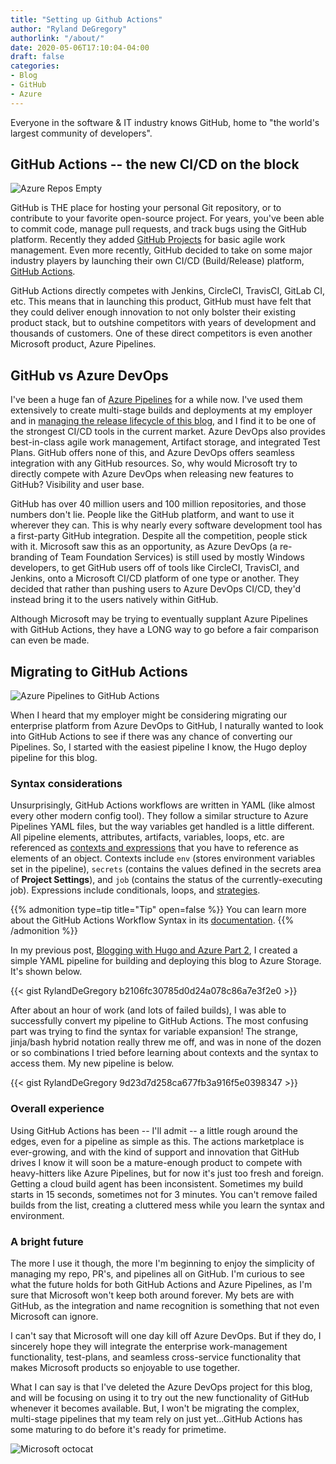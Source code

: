 ```yaml
---
title: "Setting up Github Actions"
author: "Ryland DeGregory"
authorlink: "/about/"
date: 2020-05-06T17:10:04-04:00
draft: false
categories:
- Blog
- GitHub
- Azure
---
```


Everyone in the software & IT industry knows GitHub, home to "the world's largest community of developers".

<!--more-->

## GitHub Actions -- the new CI/CD on the block

![Azure Repos Empty](images/github-actions/github-actions-slide.png)

GitHub is THE place for hosting your personal Git repository, or to contribute to your favorite open-source project.
For years, you've been able to commit code, manage pull requests, and track bugs using the GitHub platform. Recently they added [GitHub Projects](https://github.com/features/project-management) for basic agile work management. Even more recently, GitHub decided to take on some major industry players by launching their own CI/CD (Build/Release) platform, [GitHub Actions](https://github.com/features/actions).

GitHub Actions directly competes with Jenkins, CircleCI, TravisCI, GitLab CI, etc. This means that in launching this product, GitHub must have felt that they could deliver enough innovation to not only bolster their existing product stack, but to outshine competitors with years of development and thousands of customers. One of these direct competitors is even another Microsoft product, Azure Pipelines.

## GitHub vs Azure DevOps

I've been a huge fan of [Azure Pipelines](https://azure.microsoft.com/en-us/services/devops/pipelines/) for a while now. I've used them extensively to create multi-stage builds and deployments at my employer and in [managing the release lifecycle of this blog](https://ryland.dev/posts/blogging-with-hugo-part2/), and I find it to be one of the strongest CI/CD tools in the current market. Azure DevOps also provides best-in-class agile work management, Artifact storage, and integrated Test Plans. GitHub offers none of this, and Azure DevOps offers seamless integration with any GitHub resources. So, why would Microsoft try to directly compete with Azure DevOps when releasing new features to GitHub? Visibility and user base.

GitHub has over 40 million users and 100 million repositories, and those numbers don't lie. People like the GitHub platform, and want to use it wherever they can. This is why nearly every software development tool has a first-party GitHub integration. Despite all the competition, people stick with it. Microsoft saw this as an opportunity, as Azure DevOps (a re-branding of Team Foundation Services) is still used by mostly Windows developers, to get GitHub users off of tools like CircleCI, TravisCI, and Jenkins, onto a Microsoft CI/CD platform of one type or another. They decided that rather than pushing users to Azure DevOps CI/CD, they'd instead bring it to the users natively within GitHub.

Although Microsoft may be trying to eventually supplant Azure Pipelines with GitHub Actions, they have a LONG way to go before a fair comparison can even be made.

## Migrating to GitHub Actions

![Azure Pipelines to GitHub Actions](images/github-actions/pipelines-actions-migration.png)

When I heard that my employer might be considering migrating our enterprise platform from Azure DevOps to GitHub, I naturally wanted to look into GitHub Actions to see if there was any chance of converting our Pipelines. So, I started with the easiest pipeline I know, the Hugo deploy pipeline for this blog.

### Syntax considerations

Unsurprisingly, GitHub Actions workflows are written in YAML (like almost every other modern config tool). They follow a similar structure to Azure Pipelines YAML files, but the way variables get handled is a little different. All pipeline elements, attributes, artifacts, variables, loops, etc. are referenced as [contexts and expressions](https://help.github.com/en/actions/reference/context-and-expression-syntax-for-github-actions) that you have to reference as elements of an object. Contexts include `env` (stores environment variables set in the pipeline), `secrets` (contains the values defined in the secrets area of **Project Settings**), and `job` (contains the status of the currently-executing job). Expressions include conditionals, loops, and [strategies](https://help.github.com/en/actions/reference/workflow-syntax-for-github-actions#jobsjob_idstrategy).

{{% admonition type=tip title="Tip" open=false %}}
You can learn more about the GitHub Actions Workflow Syntax in its [documentation](https://help.github.com/en/actions/reference/workflow-syntax-for-github-actions#about-yaml-syntax-for-workflows).
{{% /admonition %}}

In my previous post, [Blogging with Hugo and Azure Part 2](https://ryland.dev/posts/blogging-with-hugo-part2/), I created a simple YAML pipeline for building and deploying this blog to Azure Storage. It's shown below.

{{< gist RylandDeGregory b2106fc30785d0d24a078c86a7e3f2e0 >}}

After about an hour of work (and lots of failed builds), I was able to successfully convert my pipeline to GitHub Actions. The most confusing part was trying to find the syntax for variable expansion! The strange, jinja/bash hybrid notation really threw me off, and was in none of the dozen or so combinations I tried before learning about contexts and the syntax to access them. My new pipeline is below.

{{< gist RylandDeGregory 9d23d7d258ca677fb3a916f5e0398347 >}}

### Overall experience

Using GitHub Actions has been -- I'll admit -- a little rough around the edges, even for a pipeline as simple as this. The actions marketplace is ever-growing, and with the kind of support and innovation that GitHub drives I know it will soon be a mature-enough product to compete with heavy-hitters like Azure Pipelines, but for now it's just too fresh and foreign. Getting a cloud build agent has been inconsistent. Sometimes my build starts in 15 seconds, sometimes not for 3 minutes. You can't remove failed builds from the list, creating a cluttered mess while you learn the syntax and environment.

### A bright future

The more I use it though, the more I'm beginning to enjoy the simplicity of managing my repo, PR's, and pipelines all on GitHub. I'm curious to see what the future holds for both GitHub Actions and Azure Pipelines, as I'm sure that Microsoft won't keep both around forever. My bets are with GitHub, as the integration and name recognition is something that not even Microsoft can ignore.

I can't say that Microsoft will one day kill off Azure DevOps. But if they do, I sincerely hope they will integrate the enterprise work-management functionality, test-plans, and seamless cross-service functionality that makes Microsoft products so enjoyable to use together.

What I can say is that I've deleted the Azure DevOps project for this blog, and will be focusing on using it to try out the new functionality of GitHub whenever it becomes available. But, I won't be migrating the complex, multi-stage pipelines that my team rely on just yet...GitHub Actions has some maturing to do before it's ready for primetime.

![Microsoft octocat](images/github-actions/microsoft-octocat.jpg)

